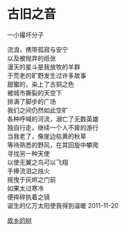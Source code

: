 # 古旧之音
一小撮坏分子

流浪，携带孤寂与安宁\
以及被抛弃的纸张\
漫天的星斗是我放牧的羊群\
于荒老的旷野发生过许多故事\
甜蜜的，染上了古铜之色\
被城市撕裂的天空下\
排满了脚步的广场\
我们之间仍然如此空旷\
各种呼喊的河流，溺亡了无数英雄\
独自行走，继续一个人不疲的游行\
当我老了，像崖边枯黄的秋草\
等待熟悉的野风，在其回旋中攀爬\
寻找另一种天使\
以使无翼之鸟可以飞翔\
手捧流泪之烛火\
摇曳于灰烬之门前\
如果太过寒冷\
便摔碎执着之镜\
诞生的亿万太阳使我得到温暖
2011-11-20

[故乡的树](b481786016b54fe48911635a5ec6c972.md)
